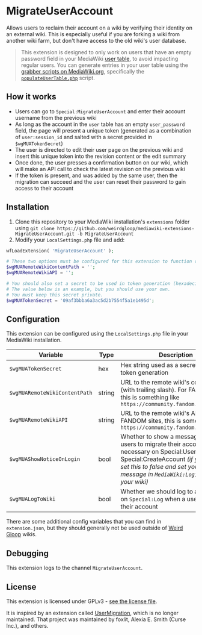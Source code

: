 # MigrateUserAccount

Allows users to reclaim their account on a wiki by verifying their identity on an external wiki. This is especially useful if you are forking a wiki from another wiki farm, but don't have access to the old wiki's user database.

> This extension is designed to only work on users that have an empty password field in your MediaWiki [user table](https://www.mediawiki.org/wiki/Manual:User_table), to avoid impacting regular users. You can generate entries in your user table using the [grabber scripts on MediaWiki.org](https://www.mediawiki.org/wiki/Manual:Grabbers), specifically the [`populateUserTable.php`](https://gerrit.wikimedia.org/g/mediawiki/tools/grabbers/%2B/HEAD/populateUserTable.php) script.

## How it works
* Users can go to `Special:MigrateUserAccount` and enter their account username from the previous wiki
* As long as the account in the `user` table has an empty `user_password` field, the page will present a unique token (generated as a combination of `user:session_id` and salted with a secret provided in `$wgMUATokenSecret`)
* The user is directed to edit their user page on the previous wiki and insert this unique token into the revision content or the edit summary
* Once done, the user presses a confirmation button on our wiki, which will make an API call to check the latest revision on the previous wiki
* If the token is present, and was added by the same user, then the migration can succeed and the user can reset their password to gain access to their account

## Installation

1. Clone this repository to your MediaWiki installation's `extensions` folder using `git clone https://github.com/weirdgloop/mediawiki-extensions-MigrateUserAccount.git -b MigrateUserAccount`
2. Modify your `LocalSettings.php` file and add:

```php
wfLoadExtension( 'MigrateUserAccount' );

# These two options must be configured for this extension to function correctly:
$wgMUARemoteWikiContentPath = '';
$wgMUARemoteWikiAPI = '';

# You should also set a secret to be used in token generation (hexadecimal).
# The value below is an example, but you should use your own.
# You must keep this secret private.
$wgMUATokenSecret = '09af3bbba6a3ac5d2b7554f5a1e1495d';
```

## Configuration
This extension can be configured using the `LocalSettings.php` file in your MediaWiki installation.

| Variable                      | Type   | Description                                                                                                                                                                                                                           | Default |
|-------------------------------|--------|---------------------------------------------------------------------------------------------------------------------------------------------------------------------------------------------------------------------------------------|---------|
| `$wgMUATokenSecret`           | hex    | Hex string used as a secret during token generation                                                                                                                                                                                   |         |
| `$wgMUARemoteWikiContentPath` | string | URL to the remote wiki's content path (with trailing slash). For FANDOM sites, this is something like `https://community.fandom.com/wiki/`                                                                                            |         |
| `$wgMUARemoteWikiAPI`         | string | URL to the remote wiki's API. For FANDOM sites, this is something like `https://community.fandom.com/api.php`                                                                                                                         |         |
| `$wgMUAShowNoticeOnLogin`     | bool   | Whether to show a message directing users to migrate their accounts if necessary on Special:UserLogin and Special:CreateAccount *(if you prefer, set this to false and set your own message in `MediaWiki:Loginprompt` on your wiki)* | `true`  |
| `$wgMUALogToWiki`             | bool   | Whether we should log to a public log on `Special:Log` when a user migrates their account                                                                                                                                             | `true`  |
There are some additional config variables that you can find in `extension.json`, but they should generally not be used outside of [Weird Gloop](https://weirdgloop.org) wikis.

## Debugging
This extension logs to the channel `MigrateUserAccount`.

## License
This extension is licensed under GPLv3 - [see the license file](/LICENSE).

It is inspired by an extension called [UserMigration](https://gitlab.com/hydrawiki/extensions/usermigration/), which is no longer maintained. That project was maintained by foxlit, Alexia E. Smith (Curse Inc.), and others.
